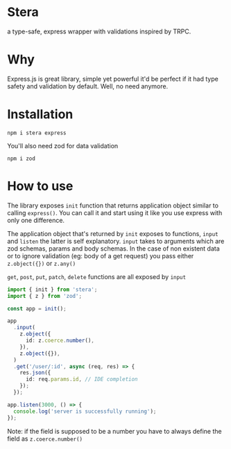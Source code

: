 # Stera

a type-safe, express wrapper with validations inspired by TRPC.

# Why

Express.js is great library, simple yet powerful it'd be perfect if it had type safety and validation by default. Well, no need anymore.

# Installation

```shell
npm i stera express
```

You'll also need zod for data validation

```shell
npm i zod
```

# How to use

The library exposes `init` function that returns application object similar to calling `express()`. You can call it and start using it like you use express with only one difference.

The application object that's returned by `init` exposes to functions, `input` and `listen` the latter is self explanatory. `input` takes to arguments which are zod schemas, params and body schemas. In the case of non existent data or to ignore validation (eg: body of a get request) you pass either `z.object({})` or `z.any()`

`get`, `post`, `put`, `patch`, `delete` functions are all exposed by `input`

```typescript
import { init } from 'stera';
import { z } from 'zod';

const app = init();

app
  .input(
    z.object({
      id: z.coerce.number(),
    }),
    z.object({}),
  )
  .get('/user/:id', async (req, res) => {
    res.json({
      id: req.params.id, // IDE completion
    });
  });

app.listen(3000, () => {
  console.log('server is successfully running');
});
```

Note: if the field is supposed to be a number you have to always define the field as `z.coerce.number()`
